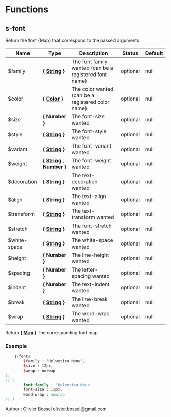 # Functions


## s-font

Return the font {Map} that correspond to the passed arguments



Name  |  Type  |  Description  |  Status  |  Default
------------  |  ------------  |  ------------  |  ------------  |  ------------
$family  |  **{ [String](http://www.sass-lang.com/documentation/file.SASS_REFERENCE.html#sass-script-strings) }**  |  The font family wanted (can be a registered font name)  |  optional  |  null
$color  |  **{ [Color](http://www.sass-lang.com/documentation/file.SASS_REFERENCE.html#colors) }**  |  The color wanted (can be a registered color name)  |  optional  |  null
$size  |  **{ Number }**  |  The font-size wanted  |  optional  |  null
$style  |  **{ [String](http://www.sass-lang.com/documentation/file.SASS_REFERENCE.html#sass-script-strings) }**  |  The font-style wanted  |  optional  |  null
$variant  |  **{ [String](http://www.sass-lang.com/documentation/file.SASS_REFERENCE.html#sass-script-strings) }**  |  The font-variant wanted  |  optional  |  null
$weight  |  **{ [String](http://www.sass-lang.com/documentation/file.SASS_REFERENCE.html#sass-script-strings) , Number }**  |  The font-weight wanted  |  optional  |  null
$decoration  |  **{ [String](http://www.sass-lang.com/documentation/file.SASS_REFERENCE.html#sass-script-strings) }**  |  The text-decoration wanted  |  optional  |  null
$align  |  **{ [String](http://www.sass-lang.com/documentation/file.SASS_REFERENCE.html#sass-script-strings) }**  |  The text-align wanted  |  optional  |  null
$transform  |  **{ [String](http://www.sass-lang.com/documentation/file.SASS_REFERENCE.html#sass-script-strings) }**  |  The text-transform wanted  |  optional  |  null
$stretch  |  **{ [String](http://www.sass-lang.com/documentation/file.SASS_REFERENCE.html#sass-script-strings) }**  |  The font-stretch wanted  |  optional  |  null
$white-space  |  **{ [String](http://www.sass-lang.com/documentation/file.SASS_REFERENCE.html#sass-script-strings) }**  |  The white-space wanted  |  optional  |  null
$height  |  **{ Number }**  |  The line-height wanted  |  optional  |  null
$spacing  |  **{ Number }**  |  The letter-spacing wanted  |  optional  |  null
$indent  |  **{ Number }**  |  The text-indent wanted  |  optional  |  null
$break  |  **{ [String](http://www.sass-lang.com/documentation/file.SASS_REFERENCE.html#sass-script-strings) }**  |  The line-break wanted  |  optional  |  null
$wrap  |  **{ [String](http://www.sass-lang.com/documentation/file.SASS_REFERENCE.html#sass-script-strings) }**  |  The word-wrap wanted  |  optional  |  null

Return **{ [Map](http://www.sass-lang.com/documentation/file.SASS_REFERENCE.html#maps) }** The corresponding font map

### Example
```scss
	s-font(
		$family : 'Helvetica Neue',
		$size : 12px,
		$wrap : norwap
);
// (
		font-family : 'Helvetica Neue',
		font-size : 12px,
		word-wrap : nowrap
// )
```
Author : Olivier Bossel <olivier.bossel@gmail.com>
